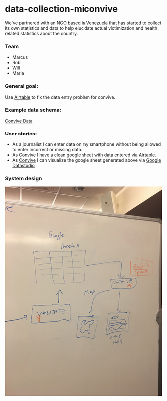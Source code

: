 # data-collection-miconvive
We've partnered with an NGO based in Venezuela that has started to collect its own statistics and data to help elucidate actual victimization and health related statistics about the country. 

### Team    
- Marcus
- Rob   
- Will   
- Maria    

### General goal:    
Use [Airtable](https://airtable.com/) to fix the data entry problem for convive.     

### Example data schema:   
[Convive Data](https://drive.google.com/file/d/0B8_4WiAv5AbbNFc2VXRLdV9pUVU/view?usp=sharing)

### User stories:    
- As a journalist I can enter data on my smartphone without being allowed to enter incorrect or missing data.   
- As [Convive](http://miconvive.com/) I have a clean google sheet with data entered via [Airtable](https://airtable.com/).   
- As [Convive](http://miconvive.com/) I can visualize the google sheet generated above via [Google Datastudio](https://datastudio.google.com/u/0/)     

### System design    
![Alt text](/IMG_3744.JPG?raw=true "Optional Title")

